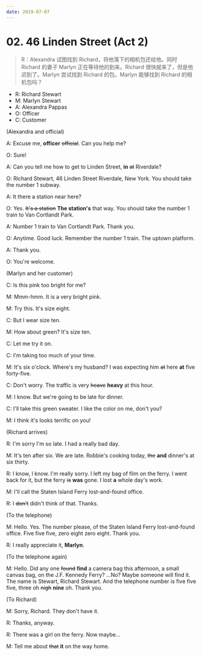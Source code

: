 ```yaml
---
date: 2019-07-07
---
```


# 02. 46 Linden Street (Act 2)

> R：Alexandra 试图找到 Richard，将他落下的相机包还给他。同时 Richard 的妻子 Marlyn 正在等待他的到来。Richard 很快就来了，但是他迟到了。Marlyn 尝试找到 Richard 的包。Marlyn 能够找到 Richard 的相机包吗？

- R: Richard Stewart
- M: Marlyn Stewart
- A: Alexandra Pappas
- O: Officer
- C: Customer

(Alexandra and official)

A: Excuse me, **officer** ~~official~~. Can you help me?

O: Sure!

A: Can you tell me how to get to Linden Street, **in** ~~at~~ Riverdale?

O: Richard Stewart, 46 Linden Street Riverdale, New York. You should take the number 1 subway.

A: It there a station near here?

O: Yes. ~~It's a station~~ **The station's** that way. You should take the number 1 train to Van Cortlandt Park.

A: Number 1 train to Van Cortlandt Park. Thank you.

O: Anytime. Good luck. Remember the number 1 train. The uptown platform.

A: Thank you.

O: You're welcome.

(Marlyn and her customer)

C: Is this pink too bright for me?

M: Mmm-hmm. It is a very bright pink.

M: Try this. It's size eight.

C: But I wear size ten.

M: How about green? It's size ten.

C: Let me try it on.

C: I'm taking too much of your time.

M: It's six o'clock. Where's my husband? I was expecting him ~~at~~ here **at** five forty-five.

C: Don't worry. The traffic is very ~~heave~~ **heavy** at this hour.

M: I know. But we're going to be late for dinner.

C: I'll take this green sweater. I like the color on me, don't you?

M: I think it's looks terrific on you!

(Richard arrives)

R: I'm sorry I'm so late. I had a really bad day.

M: It's ten after six. We are late. Robbie's cooking today, ~~the~~ **and** dinner's at six thirty.

R: I know, I know. I'm really sorry. I left my bag of film on the ferry. I went back for it, but the ferry ~~is~~ **was** gone. I lost **a** whole day's work.

M: I'll call the Staten Island Ferry lost-and-found office.

R: I ~~don't~~ didn't think of that. Thanks.

(To the telephone)

M: Hello. Yes. The number please, of the Staten Island Ferry lost-and-found office. Five five five, zero eight zero eight. Thank you.

R: I really appreciate it, **Marlyn**.

(To the telephone again)

M: Hello. Did any one ~~found~~ **find** a camera bag this afternoon, a small canvas bag, on the J.F. Kennedy Ferry? ...No? Maybe someone will find it. The name is Stewart, Richard Stewart. And the telephone number is five five five, three oh ~~nigh~~ **nine** oh. Thank you.

(To Richard)

M: Sorry, Richard. They don't have it.

R: Thanks, anyway.

R: There was a girl on the ferry. Now maybe...

M: Tell me about ~~that~~ **it** on the way home.
